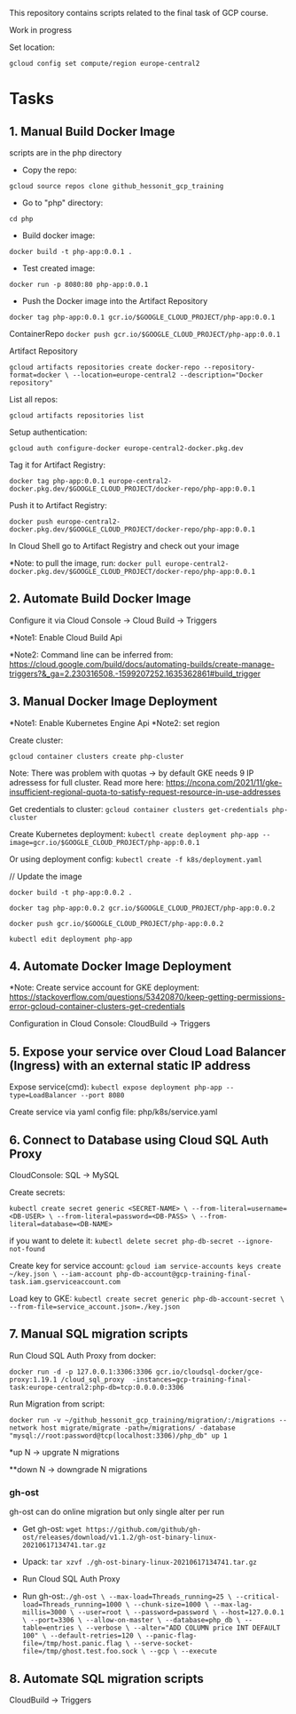 This repository contains scripts related to the final task of GCP course.


Work in progress

Set location:

`gcloud config set compute/region europe-central2`


# Tasks
## 1. Manual Build Docker Image
scripts are in the php directory

- Copy the repo: 

`gcloud source repos clone github_hessonit_gcp_training`

- Go to "php" directory:

`cd php`

- Build docker image:

`docker build -t php-app:0.0.1 .`

- Test created image:

`docker run -p 8080:80 php-app:0.0.1 `

- Push the Docker image into the Artifact Repository

`docker tag php-app:0.0.1 gcr.io/$GOOGLE_CLOUD_PROJECT/php-app:0.0.1`

ContainerRepo `docker push gcr.io/$GOOGLE_CLOUD_PROJECT/php-app:0.0.1`

Artifact Repository

`gcloud artifacts repositories create docker-repo --repository-format=docker \
--location=europe-central2 --description="Docker repository"`

List all repos:

`gcloud artifacts repositories list`

Setup authentication:

`gcloud auth configure-docker europe-central2-docker.pkg.dev`


Tag it for Artifact Registry:

`docker tag php-app:0.0.1
europe-central2-docker.pkg.dev/$GOOGLE_CLOUD_PROJECT/docker-repo/php-app:0.0.1`

Push it to Artifact Registry:

`docker push europe-central2-docker.pkg.dev/$GOOGLE_CLOUD_PROJECT/docker-repo/php-app:0.0.1`

In Cloud Shell go to Artifact Registry and check out your image

*Note: to pull the image, run: `docker pull europe-central2-docker.pkg.dev/$GOOGLE_CLOUD_PROJECT/docker-repo/php-app:0.0.1`

## 2. Automate Build Docker Image 
Configure it via Cloud Console -> Cloud Build -> Triggers

*Note1: Enable Cloud Build Api

*Note2: Command line can be inferred from: https://cloud.google.com/build/docs/automating-builds/create-manage-triggers?&_ga=2.230316508.-1599207252.1635362861#build_trigger

## 3. Manual Docker Image Deployment
*Note1: Enable Kubernetes Engine Api
*Note2: set region

Create cluster:

`gcloud container clusters create php-cluster`

Note: There was problem with quotas -> by default GKE needs 9 IP adressess for full cluster. Read more here: https://ncona.com/2021/11/gke-insufficient-regional-quota-to-satisfy-request-resource-in-use-addresses


Get credentials to cluster:
`gcloud container clusters get-credentials php-cluster`

Create Kubernetes deployment:
`kubectl create deployment php-app --image=gcr.io/$GOOGLE_CLOUD_PROJECT/php-app:0.0.1`

Or using deployment config:
`kubectl create -f k8s/deployment.yaml`

// Update the image

`docker build -t php-app:0.0.2 .`

`docker tag php-app:0.0.2 gcr.io/$GOOGLE_CLOUD_PROJECT/php-app:0.0.2`

`docker push gcr.io/$GOOGLE_CLOUD_PROJECT/php-app:0.0.2`

`kubectl edit deployment php-app`

## 4. Automate Docker Image Deployment
*Note: Create service account for GKE deployment: https://stackoverflow.com/questions/53420870/keep-getting-permissions-error-gcloud-container-clusters-get-credentials

Configuration in Cloud Console: CloudBuild -> Triggers

## 5. Expose your service over Cloud Load Balancer (Ingress) with an external static IP address

Expose service(cmd):
`kubectl expose deployment php-app --type=LoadBalancer --port 8080`

Create service via yaml config file: php/k8s/service.yaml

## 6. Connect to Database using Cloud SQL Auth Proxy 
CloudConsole: SQL -> MySQL

Create secrets:

`kubectl create secret generic <SECRET-NAME> \
    --from-literal=username=<DB-USER> \
    --from-literal=password=<DB-PASS> \
    --from-literal=database=<DB-NAME>`


if you want to delete it:
`kubectl delete secret php-db-secret --ignore-not-found`

Create key for service account:
`gcloud iam service-accounts keys create ~/key.json \
  --iam-account php-db-account@gcp-training-final-task.iam.gserviceaccount.com`

Load key to GKE:
`kubectl create secret generic php-db-account-secret \
--from-file=service_account.json=./key.json`


## 7. Manual SQL migration scripts 

Run Cloud SQL Auth Proxy from docker:

`docker run -d -p 127.0.0.1:3306:3306 gcr.io/cloudsql-docker/gce-proxy:1.19.1 /cloud_sql_proxy  -instances=gcp-training-final-task:europe-central2:php-db=tcp:0.0.0.0:3306`

Run Migration from script:

`docker run -v ~/github_hessonit_gcp_training/migration/:/migrations --network host migrate/migrate -path=/migrations/ -database "mysql://root:password@tcp(localhost:3306)/php_db" up 1`

*up N -> upgrate N migrations

**down N -> downgrade N migrations


### gh-ost
gh-ost can do online migration but only single alter per run

- Get gh-ost:
`wget https://github.com/github/gh-ost/releases/download/v1.1.2/gh-ost-binary-linux-20210617134741.tar.gz`

- Upack:
`tar xzvf ./gh-ost-binary-linux-20210617134741.tar.gz`

- Run Cloud SQL Auth Proxy
- Run gh-ost:`./gh-ost \
  --max-load=Threads_running=25 \
  --critical-load=Threads_running=1000 \
  --chunk-size=1000 \
  --max-lag-millis=3000 \
  --user=root \
  --password=password \
  --host=127.0.0.1 \
  --port=3306 \
  --allow-on-master \
  --database=php_db \
  --table=entries \
  --verbose \
  --alter="ADD COLUMN price INT DEFAULT 100" \
  --default-retries=120 \
  --panic-flag-file=/tmp/host.panic.flag \
  --serve-socket-file=/tmp/ghost.test.foo.sock \
  --gcp \
  --execute`


## 8. Automate SQL migration scripts 

CloudBuild -> Triggers




